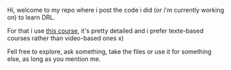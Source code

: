 Hi, welcome to my repo where i post the code i did (or i'm currently working on) to learn DRL.

For that i use [this course](https://huggingface.co/learn/deep-rl-course/unit0/introduction), it's pretty detailed and i prefer texte-based courses rather than video-based ones x)

Fell free to explore, ask something, take the files or use it for something else, as long as you mention me.